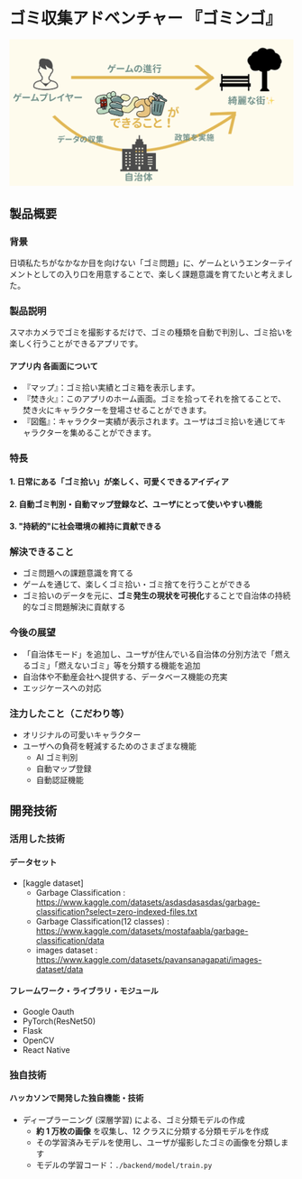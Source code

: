 # ゴミ収集アドベンチャー 『ゴミンゴ』

![Logo](/img/image.png)

## 製品概要

### 背景

日頃私たちがなかなか目を向けない「ゴミ問題」に、ゲームというエンターテイメントとしての入り口を用意することで、楽しく課題意識を育てたいと考えました。

### 製品説明

スマホカメラでゴミを撮影するだけで、ゴミの種類を自動で判別し、ゴミ拾いを楽しく行うことができるアプリです。

#### アプリ内 各画面について

- 『マップ』：ゴミ拾い実績とゴミ箱を表示します。
- 『焚き火』：このアプリのホーム画面。ゴミを拾ってそれを捨てることで、焚き火にキャラクターを登場させることができます。
- 『図鑑』：キャラクター実績が表示されます。ユーザはゴミ拾いを通じてキャラクターを集めることができます。

### 特長

#### 1. 日常にある「ゴミ拾い」が楽しく、可愛くできるアイディア

#### 2. 自動ゴミ判別・自動マップ登録など、ユーザにとって使いやすい機能

#### 3. "持続的"に社会環境の維持に貢献できる

### 解決できること

- ゴミ問題への課題意識を育てる
- ゲームを通じて、楽しくゴミ拾い・ゴミ捨てを行うことができる
- ゴミ拾いのデータを元に、**ゴミ発生の現状を可視化**することで自治体の持続的なゴミ問題解決に貢献する

### 今後の展望

- 「自治体モード」を追加し、ユーザが住んでいる自治体の分別方法で「燃えるゴミ」「燃えないゴミ」等を分類する機能を追加
- 自治体や不動産会社へ提供する、データベース機能の充実
- エッジケースへの対応

### 注力したこと（こだわり等）

- オリジナルの可愛いキャラクター
- ユーザへの負荷を軽減するためのさまざまな機能
  - AI ゴミ判別
  - 自動マップ登録
  - 自動認証機能

## 開発技術

### 活用した技術

#### データセット

- [kaggle dataset]
  - Garbage Classification : https://www.kaggle.com/datasets/asdasdasasdas/garbage-classification?select=zero-indexed-files.txt
  - Garbage Classification(12 classes) : https://www.kaggle.com/datasets/mostafaabla/garbage-classification/data
  - images dataset : https://www.kaggle.com/datasets/pavansanagapati/images-dataset/data

#### フレームワーク・ライブラリ・モジュール

- Google Oauth
- PyTorch(ResNet50)
- Flask
- OpenCV
- React Native

### 独自技術

#### ハッカソンで開発した独自機能・技術

- ディープラーニング (深層学習) による、ゴミ分類モデルの作成
  - **約 1 万枚の画像** を収集し、12 クラスに分類する分類モデルを作成
  - その学習済みモデルを使用し、ユーザが撮影したゴミの画像を分類します
  - モデルの学習コード：`./backend/model/train.py`
